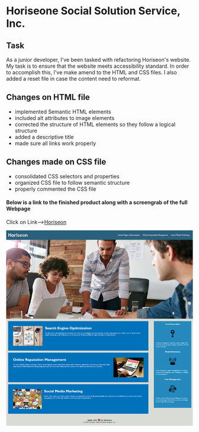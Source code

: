 # Horiseone Social Solution Service, Inc.

## Task 

As a junior developer, I've been tasked with refactoring Horiseon's website. My task is to ensure that the website meets accessibility standard. In order to  accomplish this, I've make amend to the HTML and CSS files. I also added a reset file in case the content need to reformat.




## Changes on HTML file

* implemented Semantic HTML elements
* included alt attributes to image elements
* corrected the structure of HTML elements so they follow a logical structure
* added a descriptive title
* made sure all links work properly

## Changes made on CSS file

* consolidated CSS selectors and properties
* organized CSS file to follow semantic structure
* properly commented the CSS file

#### Below is a link to the finished product along with a screengrab of the full Webpage

Click on Link-->[Horiseon](https://vinhkhamhuynh.github.io/vinhkhamhuynh-refactor/)

![full-screenshot-of-the-Horiseon-web-page](./assets/images/screenshot.png)
